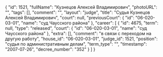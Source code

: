 {
    "id": 1521,
    "fullName": "Кузнецов Алексей Владимирович",
    "photoURL": "",
    "tags": [],
    "comment": "",
    "layout": "judge",
    "title": "Судья Кузнецов Алексей Владимирович",
    "court": null,
    "previousCourt": {
        "id": "06-020-03-01",
        "name": "суд Чаусского района"
    },
    "career": [
        {
            "id": 4675,
            "term": null,
            "type": "released",
            "court": {
                "id": "06-020-03-01",
                "name": "суд Чаусского района"
            },
            "extra": [],
            "comment": "в связи с переходом на другую работу",
            "house_id": "06-020-03-01",
            "judge_id": 1521,
            "position": "судья по административным делам",
            "term_type": "",
            "timestamp": "2007-07-26",
            "decree_number": "352"
        }
    ]
}